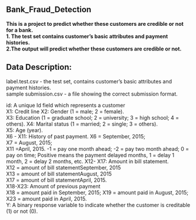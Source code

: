 ## Bank_Fraud_Detection
**This is a project to predict whether these customers are credible or not for a bank.**  
**1. The test set contains customer’s basic attributes and payment histories.  
2.The output will predict whether these customers are credible or not.**  

## Data Description:  
label.test.csv - the test set, contains customer’s basic attributes and payment histories.  
sample submission.csv - a file showing the correct submission format. 

id: A unique Id field which represents a customer  
X1: Credit line
X2: Gender (1 = male; 2 = female).  
X3: Education (1 = graduate school; 2 = university; 3 = high school; 4 = others). 
X4: Marital status (1 = married; 2 = single; 3 = others).  
X5: Age (year).  
X6 - X11: History of past payment. 
X6 = September, 2015;  
X7 = August, 2015;  
X11 =April, 2015. -1 = pay one month ahead; -2 = pay two month ahead; 0 = pay on time; Positive means the payment delayed months, 1 = delay 1 month, 2 = delay 2 months, etc.
X12- X17: Amount in bill statement.  
X12 = amount of bill statementSeptember, 2015  
X13 = amount of bill statementAugust, 2015  
X17 = amount of bill statementApril, 2015.   
X18-X23: Amount of previous payment  
X18 = amount paid in September, 2015;
X19 = amount paid in August, 2015; 
X23 = amount paid in April, 2015.  
Y: A binary response variable to indicate whether the customer is creditable (1) or not (0).  
